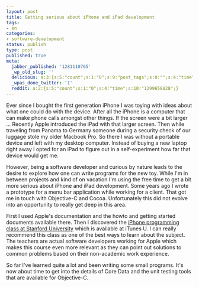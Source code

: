```yaml
---
layout: post
title: Getting serious about iPhone and iPad development
tags:
- en
categories:
- software-development
status: publish
type: post
published: true
meta:
  jabber_published: '1281110765'
  _wp_old_slug: ''
  delicious: a:3:{s:5:"count";s:1:"0";s:9:"post_tags";s:0:"";s:4:"time";s:10:"1288361693";}
  _wpas_done_twitter: '1'
  reddit: a:2:{s:5:"count";s:1:"0";s:4:"time";s:10:"1299658828";}
---
```

<p>Ever since I bought the first generation iPhone I was toying with ideas about what one could do with the device. After all the iPhone is a computer that can make phone calls amongst other things. If the screen were a bit larger ... Recently Apple introduced the iPad with that larger screen. Then while traveling from Panama to Germany someone during a security check of our luggage stole my older Macbook Pro. So there I was without a portable device and left with my desktop computer. Instead of buying a new laptop right away I opted for an iPad to figure out in a self-experiment how far that device would get me.</p>

<p>However, being a software developer and curious by nature leads to the desire to explore how one can write programs for the new toy. While I'm in between projects and kind of on vacation I'm using the free time to get a bit more serious about iPhone and iPad development. Some years ago I wrote a prototype for a menu bar application while working for a client. That got me in touch with Objective-C and Cocoa. Unfortunately this did not evolve into an opportunity to really get deep in this area.</p>

<p>First I used Apple's documentation and the howto and getting started documents available there. Then I discovered the <a href="http://cs193p.stanford.edu/">iPhone programming class at Stanford University</a> which is available at iTunes U. I can really recommend this class as one of the best ways to learn about the subject. The teachers are actual software developers working for Apple which makes this course even more relevant as they can point out solutions to common problems based on their non-academic work experience.</p>

<p>So far I've learned quite a lot and been writing some small programs. It's now about time to get into the details of Core Data and the unit testing tools that are available for Objective-C.</p>

